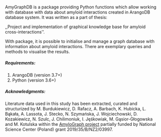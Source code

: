 AmyGraphDB is a package providing Python functions which allow working with database with data about amyloid interactions created in ArangoDB database system. It was written as a part of thesis:

,,Project and implementation of graphical knowledge base for amyloid cross-interactions’’.

With package, it is possible to initialise and manage a graph database with information about amyloid interactions. There are exemplary queries and methods to visualise the results.

##### Requirements:
1. ArangoDB (version 3.7+)
2. Python (version 3.6+)

##### Acknowledgments:
Literature data used in this study has been extracted, curated and structurized by M. Burdukiewicz, D. Rafacz, A. Barbach, K. Hubicka, L. Bąkała, A. Lassota, J. Stecko, N. Szymańska, J. Wojciechowski, D. Kozakiewicz, N. Szulc, J. Chilimoniuk, I. Jęśkowiak, M. Gąsior-Głogowska and M. Kotulska within the [AmyloGraph project](https://github.com/KotulskaLab/AmyloGraph) partially funded by National Science Center (Poland) grant 2019/35/B/NZ2/03997.
